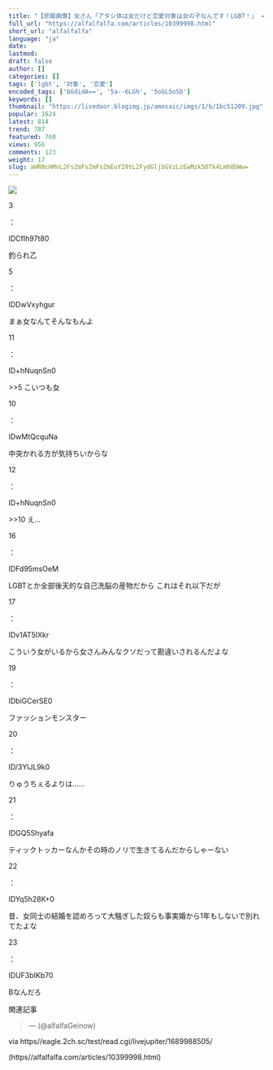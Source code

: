 ```yaml
---
title: "【悲報画像】女さん「アタシ体は女だけど恋愛対象は女の子なんです！LGBT！」 → １年後「イケメン男性と結婚しましたぁｗ」 "
full_url: "https://alfalfalfa.com/articles/10399998.html"
short_url: "alfalfalfa"
language: "ja"
date: 
lastmod: 
draft: false
author: []
categories: []
tags: ['lgbt', '対象', '恋愛']
encoded_tags: ['bGdidA==', '5a--6LGh', '5oGL5oSb']
keywords: []
thumbnail: "https://livedoor.blogimg.jp/amosaic/imgs/1/b/1bc51209.jpg"
popular: 1624
latest: 814
trend: 787
featured: 760
views: 956
comments: 123
weight: 17
slug: aHR0cHMvL2FsZmFsZmFsZmEuY29tL2FydGljbGVzLzEwMzk5OTk4Lmh0bWw=
---
```


![](https://livedoor.blogimg.jp/amosaic/imgs/1/b/1bc51209.jpg)

<div><p class='res_info'><p class='res_num'>3</p>：<p class='res_name'></p><p class='res_matome'><p class='res_id'>IDCfIh97t80</p></p></p> <p class='res_body'>釣られ乙</p> <p class='res_info'><p class='res_num'>5</p>：<p class='res_name'></p><p class='res_matome'><p class='res_id'>IDDwVxyhgur</p></p></p> <p class='res_body_r1'>まぁ女なんてそんなもんよ</p> <p class='res_info'><p class='res_num'>11</p>：<p class='res_name'></p><p class='res_matome'><p class='res_id'>ID+hNuqnSn0</p></p></p> <p class='res_body_r2'>>>5 こいつも女</p> <p class='res_info'><p class='res_num'>10</p>：<p class='res_name'></p><p class='res_matome'><p class='res_id'>IDwMtQcquNa</p></p></p> <p class='res_body_r1'>中突かれる方が気持ちいからな</p> <p class='res_info'><p class='res_num'>12</p>：<p class='res_name'></p><p class='res_matome'><p class='res_id'>ID+hNuqnSn0</p></p></p> <p class='res_body_r2'>>>10 え…</p> <p class='res_info'><p class='res_num'>16</p>：<p class='res_name'></p><p class='res_matome'><p class='res_id'>IDFd95msOeM</p></p></p> <p class='res_body'>LGBTとか全部後天的な自己洗脳の産物だから これはそれ以下だが</p> <p class='res_info'><p class='res_num'>17</p>：<p class='res_name'></p><p class='res_matome'><p class='res_id'>IDv1AT5IXkr</p></p></p> <p class='res_body'>こういう女がいるから女さんみんなクソだって勘違いされるんだよな</p> <p class='res_info'><p class='res_num'>19</p>：<p class='res_name'></p><p class='res_matome'><p class='res_id'>IDbiGCerSE0</p></p></p> <p class='res_body'>ファッションモンスター</p> <p class='res_info'><p class='res_num'>20</p>：<p class='res_name'></p><p class='res_matome'><p class='res_id'>ID/3YlJL9k0</p></p></p> <p class='in_ads'></p> <p>りゅうちぇるよりは……</p> <p class='res_info'><p class='res_num'>21</p>：<p class='res_name'></p><p class='res_matome'><p class='res_id'>IDGQ5Shyafa</p></p></p> <p class='res_body'>ティックトッカーなんかその時のノリで生きてるんだからしゃーない</p> <p class='res_info'><p class='res_num'>22</p>：<p class='res_name'></p><p class='res_matome'><p class='res_id'>IDYq5h28K+0</p></p></p> <p class='res_body'>昔、女同士の結婚を認めろって大騒ぎした奴らも事実婚から1年もしないで別れてたよな</p> <p class='res_info'><p class='res_num'>23</p>：<p class='res_name'></p><p class='res_matome'><p class='res_id'>IDUF3bIKb70</p></p></p> <p class='res_body'>Bなんだろ</p> <p id='related-title'>関連記事</p> <p class='in_ads'></p><blockquote class='twitter-tweet'><p lang='und' dir='ltr'></p> — (@alfalfaGeinow) <a href='https//twitter.com/alfalfaGeinow/status/1702661546995065144/'></a></blockquote><p class='via'>via https//eagle.2ch.sc/test/read.cgi/livejupiter/1689988505/</p> </div>

(https//alfalfalfa.com/articles/10399998.html)
